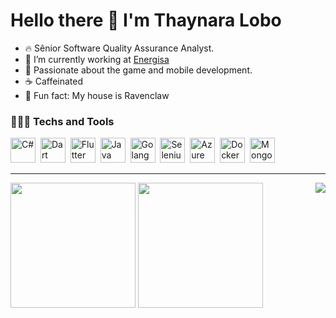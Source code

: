 # Hello there 👋 I'm Thaynara Lobo

- 🔥 Sênior Software Quality Assurance Analyst.
- 🔭 I’m currently working at [Energisa]([https://www.energisa.com.br/])
- 💛 Passionate about the game and mobile development.
- ☕ Caffeinated
- 🦅 Fun fact: My house is Ravenclaw

### 👩🏽‍💻 Techs and Tools
<img src="https://cdn.jsdelivr.net/gh/devicons/devicon/icons/csharp/csharp-original.svg" title="C#" alt="C#" width="40" height="40"/>&nbsp;
<img src="https://cdn.jsdelivr.net/gh/devicons/devicon/icons/dart/dart-original.svg" title="Dart" alt="Dart" width="40" height="40"/>&nbsp;
<img src="https://cdn.jsdelivr.net/gh/devicons/devicon/icons/flutter/flutter-original.svg" title="Flutter" alt="Flutter" width="40" height="40"/>&nbsp;
<img src="https://cdn.jsdelivr.net/gh/devicons/devicon/icons/java/java-original.svg" title="Java" alt="Java" width="40" height="40"/>&nbsp;
<img src="https://cdn.jsdelivr.net/gh/devicons/devicon/icons/go/go-original.svg" title="Go" alt="Golang" width="40" height="40"/>&nbsp;
<img src="https://cdn.jsdelivr.net/gh/devicons/devicon/icons/selenium/selenium-original.svg" title="Selenium" alt="Selenium" width="40" height="40"/>&nbsp;
<img src="https://cdn.jsdelivr.net/gh/devicons/devicon/icons/azure/azure-original.svg" title="Azure" alt="Azure" width="40" height="40"/>&nbsp;
<img src="https://cdn.jsdelivr.net/gh/devicons/devicon/icons/docker/docker-original.svg" title="Docker" alt="Docker" width="40" height="40"/>&nbsp;
<img src="https://cdn.jsdelivr.net/gh/devicons/devicon/icons/mongodb/mongodb-original.svg" title="MongoDB" alt="MongoDB" width="40" height="40"/>&nbsp;

---
<div>
<a href="https://www.linkedin.com/in/thaynara-lobo-amaral/" target="_blank"><img src="https://img.shields.io/badge/-LinkedIn-%230077B5?style=for-the-badge&logo=linkedin&logoColor=white" target="_blank" align="right"/></a>
</div>

<div align = "left">
<img height = "200em" src="https://github-readme-stats.vercel.app/api/top-langs/?username=loboothay&show_icons=true&theme=gruvbox&count_private=true"/>
<img height = "200em" src="https://github-readme-stats.vercel.app/api?username=loboothay&show_icons=true&show_icons=true&theme=gruvbox&count_private=true" />
</div>
          
          
          
          
          
          
          
          
         
          
          
          


